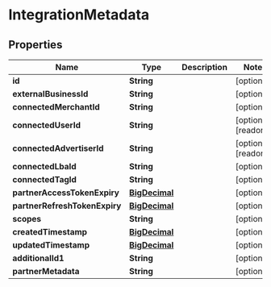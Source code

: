 

# IntegrationMetadata

## Properties

Name | Type | Description | Notes
------------ | ------------- | ------------- | -------------
**id** | **String** |  |  [optional]
**externalBusinessId** | **String** |  |  [optional]
**connectedMerchantId** | **String** |  |  [optional]
**connectedUserId** | **String** |  |  [optional] [readonly]
**connectedAdvertiserId** | **String** |  |  [optional] [readonly]
**connectedLbaId** | **String** |  |  [optional]
**connectedTagId** | **String** |  |  [optional]
**partnerAccessTokenExpiry** | [**BigDecimal**](BigDecimal.md) |  |  [optional]
**partnerRefreshTokenExpiry** | [**BigDecimal**](BigDecimal.md) |  |  [optional]
**scopes** | **String** |  |  [optional]
**createdTimestamp** | [**BigDecimal**](BigDecimal.md) |  |  [optional]
**updatedTimestamp** | [**BigDecimal**](BigDecimal.md) |  |  [optional]
**additionalId1** | **String** |  |  [optional]
**partnerMetadata** | **String** |  |  [optional]




